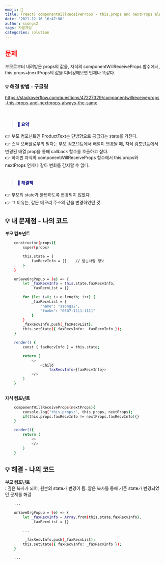 ```yaml
---
emoji: 🧩
title: (react) componentWillReceiveProps - this.props and nextProps always same
date: '2021-12-16 16:47:00'
author: ssongs2
tags: 자문자답
categories: solution
---
```


## <span style="color:red">문제</span> 
  
부모로부터 내려받은 props의 값을, 자식의 componentWillReceiveProps 함수에서,
this.propsㅘnextProps의 값을 디버깅해보면 언제나 똑같다.

### 💡 해결 방법 - 구글링
  
https://stackoverflow.com/questions/47227329/componentwillreceiveprops-this-props-and-nextprops-always-the-same
  
  <br>  

>#### <span style="color:navy">🔨 요약</span>  
👉 부모 컴포넌트인 ProductText는 단방향으로 공급되는 state를 가진다.  
👉 스택 오버플로우의 필자는 부모 컴포넌트에서 배열이 변경될 때, 자식 컴포넌트에서 변경된 배열 prop을 통해 callback 함수를 호출하고 싶다.  
👉 하지만 자식의 componentWillReceiveProps 함수에서 this.props와 nextProps 언제나 같아 변화를 감지할 수 없다.  
<br>  

>#### <span style="color:navy">🔨 해결책</span>  
👉 부모의 state가 불변하도록 변경되지 않았다.  
👉 그 이유는, 같은 메모리 주소의 값을 변경하였던 것.  

## 💡 내 문제점 - 나의 코드

**부모 컴포넌트**

```bash
    constructor(props){
        super(props)

        this.state = {
            faxRecvInfo = []    // 받는사람 정보
        }
    }

    onSaveOrgPopup = (e) => {
        let _faxRecvInfo = this.state.faxRecvInfo,
            _faxRecvList = {}

        for (let i=0; i< e.length; i++) {
            _faxRecvList = {
                "name": "ssongs2",
                "faxNo": "0507-1111-1111"
            }
        }
        _faxRecvInfo.push(_faxRecvList);
        this.setState({ faxRecvInfo: _faxRecvInfo });
    }

    render() {
        const { faxRecvInfo } = this.state;

        return (
            <>
                <Child
                    faxRecvInfo={faxRecvInfo}>
            </>
        )
    }
  
```
**자식 컴포넌트**

```bash
    componentWillReceiveProps(nextProps){
        console.log("this.props:", this.props, nextProps);                 // 왜? 똑같아?
        if(this.props.faxRecvInfo != nextProps.faxRecvInfo){}
    }

    render(){
        return (
            <>
            </>
        )
    }

```

## 💡 해결 - 나의 코드

**부모 컴포넌트**  
: 깊은 복사가 되어, 원본의 state가 변경이 됨. 
  얕은 복사를 통해 기존 state가 변경되었던 문제를 해결

```bash
    ...

    onSaveOrgPopup = (e) => {
        let _faxRecvInfo = Array.from(this.state.faxRecvInfo),
            _faxRecvList = {}

        ...

         _faxRecvInfo.push(_faxRecvList);
        this.setState({ faxRecvInfo: _faxRecvInfo });
    }

    ...
  
```





